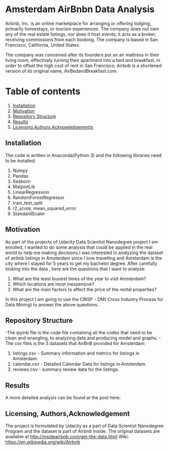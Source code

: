# Amsterdam AirBnbn Data Analysis

Airbnb, Inc. is an online marketplace for arranging or offering lodging, primarily homestays, or tourism experiences. The company does not own any of the real estate listings, nor does it host events; it acts as a broker, receiving commissions from each booking. The company is based in San Francisco, California, United States.

The company was conceived after its founders put an air mattress in their living room, effectively turning their apartment into a bed and breakfast, in order to offset the high cost of rent in San Francisco; Airbnb is a shortened version of its original name, AirBedandBreakfast.com.

# Table of contents
1. [Installation](#Installation)
2. [Motivation](#Motivation)
3. [Repository Structure](#Structure)
4. [Results](#Results)
5. [Licensing,Authors,Acknowledgements](#Licensing)



## Installation <a name="Installation"></a>
The code is written in Anaconda(Python 3) and the following libraries need to be installed:
1. Numpy
2. Pandas
3. Seaborn
4. MatplotLib
5. LinearRegression
6. RandomForestRegressor
7. train_test_split 
8. r2_score, mean_squared_error
9. StandardScaler



## Motivation <a name="Motivation"></a>
As part of the projects of Udacity Data Scientist Nanodegree project I am enrolled, I wanted to do some analysis that could be applied in the real world to help me making decisions.I was interested in analyzing the dataset of airbnb listings in Amsterdam since I love travelling and Amsterdam is the city where I stayed for 5 years to get my bachelor degree. After carefully looking into the data , here are the questions that I want to analyze:
1. What are the least busiest times of the year to visit Amsterdam?
2. Which locations are most inexpensive?
3. What are the main factors to affect the price of the rental properties?

In this project I am  going to use the CRISP - DM( Cross Industry Process for Data Mining) to answer the above questions.



## Repository Structure <a name="Structure"></a>
-The ipyinb file is the code file containing all the codes that need to be clean and wrangling, to analyzing data and producing model and graphs.
-The csv files is the 3 datasets that AirBnB provided for Amsterdam: 
1. listings.csv - Summary information and metrics for listings in Amsterdam. 
2. calendar.csv - Detailed Calendar Data for listings in Amsterdam. 
3. reviews.csv - summary review data for the listings. 



## Results <a name="Results"></a>
A more detailed analysis can be found at the post here:



## Licensing, Authors,Acknowledgement <a name="Acknowledgement"></a>
The project is formulated by Udacity as a part of Data Scientist Nanodegree Program and the dataset is part of Airbnb Inside. 
The original datasets are available at http://insideairbnb.com/get-the-data.html
Wiki: https://en.wikipedia.org/wiki/Airbnb




